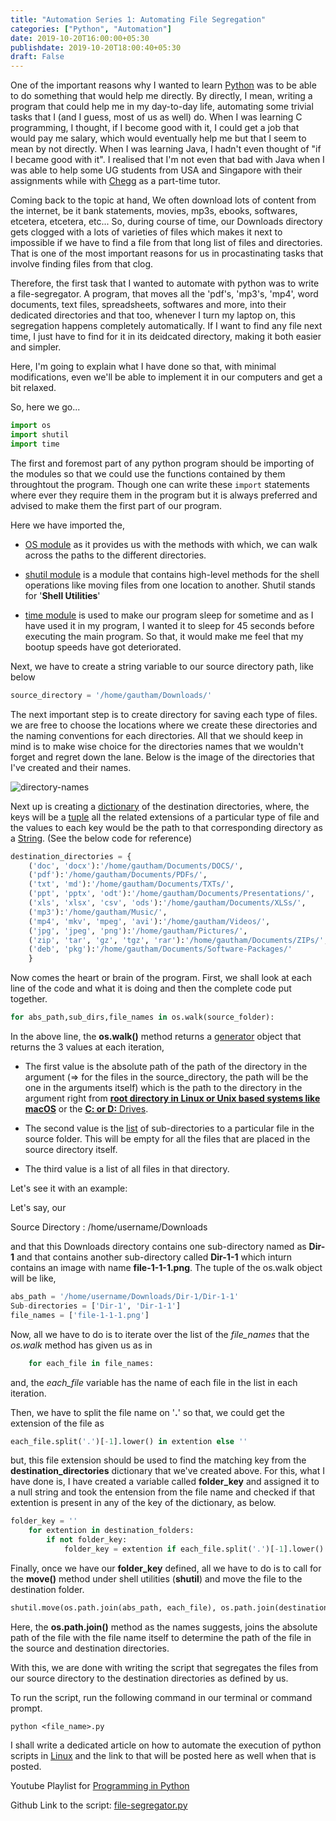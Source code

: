 ```yaml
---
title: "Automation Series 1: Automating File Segregation"
categories: ["Python", "Automation"]
date: 2019-10-20T16:00:00+05:30
publishdate: 2019-10-20T18:00:40+05:30
draft: False
---
```


One of the important reasons why I wanted to learn [Python](https://www.python.org) was to be able to do something that would help me directly. By directly, I mean, writing a program that could help me in my day-to-day life, automating some trivial tasks that I (and I guess, most of us as well) do. When I was learning C programming, I thought, if I become good with it, I could get a job that would pay me salary, which would eventually help me but that I seem to mean by not directly. When I was learning Java, I hadn't even thought of "if I became good with it". I realised that I'm not even that bad with Java when I was able to help some UG students from USA and Singapore with their assignments while with [Chegg](https://www.chegg.com) as a part-time tutor.

Coming back to the topic at hand, We often download lots of content from the internet, be it bank statements, movies, mp3s, ebooks, softwares, etcetera, etcetera, etc... So, during course of time, our Downloads directory gets clogged with a lots of varieties of files which makes it next to impossible if we have to find a file from that long list of files and directories. That is one of the most important reasons for us in procastinating tasks that involve finding files from that clog.

Therefore, the first task that I wanted to automate with python was to write a file-segregator. A program, that moves all the 'pdf's, 'mp3's, 'mp4', word documents, text files, spreadsheets, softwares and more, into their dedicated directories and that too, whenever I turn my laptop on, this segregation happens completely automatically. If I want to find any file next time, I just have to find for it in its deidcated directory, making it both easier and simpler.

Here, I'm going to explain what I have done so that, with minimal modifications, even we'll be able to implement it in our computers and get a bit relaxed.

So, here we go...

```python
import os
import shutil
import time
```

The first and foremost part of any python program should be importing of the modules so that we could use the functions contained by them throughtout the program. Though one can write these ```import``` statements where ever they require them in the program but it is always preferred and advised to make them the first part of our program.

Here we have imported the,

- [OS module](https://docs.python.org/3/tutorial/stdlib.html#operating-system-interface) as it provides us with the methods with which, we can walk across the paths to the different directories.

- [shutil module](https://docs.python.org/3/library/shutil.html?highlight=shutil#module-shutil) is a module that contains high-level methods for the shell operations like moving files from one location to another. Shutil stands for '**Shell Utilities**'

- [time module](https://docs.python.org/3/library/time.html?highlight=time#module-time) is used to make our program sleep for sometime and as I have used it in my program, I wanted it to sleep for 45 seconds before executing the main program. So that, it would make me feel that my bootup speeds have got deteriorated.

Next, we have to create a string variable to our source directory path, like below

```python
source_directory = '/home/gautham/Downloads/'
```

The next important step is to create directory for saving each type of files. we are free to choose the locations where we create these directories and the naming conventions for each directories. All that we should keep in mind is to make wise choice for the directories names that we wouldn't forget and regret down the lane. Below is the image of the directories that I've created and their names.

![directory-names](/img/directories-for-file-segregation.png)

Next up is creating a [dictionary](https://docs.python.org/3/tutorial/datastructures.html#dictionaries) of the destination directories, where, the keys will be a [tuple](https://docs.python.org/3/tutorial/datastructures.html#tuples-and-sequences) all the related extensions of a particular type of file and the values to each key would be the path to that corresponding directory as a [String](https://youtu.be/AgvV-bfWzro). (See the below code for reference)

```python
destination_directories = {
    ('doc', 'docx'):'/home/gautham/Documents/DOCS/',
    ('pdf'):'/home/gautham/Documents/PDFs/',
    ('txt', 'md'):'/home/gautham/Documents/TXTs/',
    ('ppt', 'pptx', 'odt'):'/home/gautham/Documents/Presentations/',
    ('xls', 'xlsx', 'csv', 'ods'):'/home/gautham/Documents/XLSs/',
    ('mp3'):'/home/gautham/Music/',
    ('mp4', 'mkv', 'mpeg', 'avi'):'/home/gautham/Videos/',
    ('jpg', 'jpeg', 'png'):'/home/gautham/Pictures/',
    ('zip', 'tar', 'gz', 'tgz', 'rar'):'/home/gautham/Documents/ZIPs/',
    ('deb', 'pkg'):'/home/gautham/Documents/Software-Packages/'
    }
```

Now comes the heart or brain of the program. First, we shall look at each line of the code and what it is doing and then the complete code put together.

```python
for abs_path,sub_dirs,file_names in os.walk(source_folder):
```

In the above line, the **os.walk()** method returns a [generator](https://docs.python.org/3/c-api/gen.html?highlight=generator) object that returns the 3 values at each iteration,

- The first value is the absolute path of the path of the directory in the argument (=> for the files in the source_directory, the path will be the one in the arguments itself) which is the path to the directory in the argument right from [**root directory in Linux or Unix based systems like macOS**](https://www.tldp.org/LDP/Linux-Filesystem-Hierarchy/html/the-root-directory.html) or the [**C: or D:** Drives](https://en.wikipedia.org/wiki/Drive_letter_assignment).

- The second value is the [list](https://docs.python.org/3/tutorial/introduction.html#lists) of sub-directories to a particular file in the source folder. This will be empty for all the files that are placed in the source directory itself.

- The third value is a list of all files in that directory.

Let's see it with an example:

Let's say, our

Source Directory : /home/username/Downloads

and that this Downloads directory contains one sub-directory named as **Dir-1** and that contains another sub-directory called **Dir-1-1** which inturn contains an image with name **file-1-1-1.png**. The tuple of the os.walk object will be like,

```python
abs_path = '/home/username/Downloads/Dir-1/Dir-1-1'
Sub-directories = ['Dir-1', 'Dir-1-1']
file_names = ['file-1-1-1.png']
```

Now, all we have to do is to iterate over the list of the *file_names* that the *os.walk* method has given us as in

```python
    for each_file in file_names:
```

and, the *each_file* variable has the name of each file in the list in each iteration.

Then, we have to split the file name on '**.**' so that, we could get the extension of the file as

```python
each_file.split('.')[-1].lower() in extention else ''
```

but, this file extension should be used to find the matching key from the **destination_directories** dictionary that we've created above. For this, what I have done is, I have created a variable called **folder_key** and assigned it to a null string and took the entension from the file name and checked if that extention is present in any of the key of the dictionary, as below.

```python
folder_key = ''
    for extention in destination_folders:
        if not folder_key:
            folder_key = extention if each_file.split('.')[-1].lower() in extention else ''
```

Finally, once we have our **folder_key** defined, all we have to do is to call for the **move()** method under shell utilities (**shutil**) and move the file to the destination folder.

```python
shutil.move(os.path.join(abs_path, each_file), os.path.join(destination_folders[folder_key], each_file))
```

Here, the  **os.path.join()** method as the names suggests, joins the absolute path of the file with the file name itself to determine the path of the file in the source and destination directories.

With this, we are done with writing the script that segregates the files from our source directory to the destination directories as defined by us.

To run the script, run the following command in our terminal or command prompt.

```shell
python <file_name>.py
```

I shall write a dedicated article on how to automate the execution of python scripts in [Linux](https://www.linux.org) and the link to that will be posted here as well when that is posted.

Youtube Playlist for [Programming in Python](https://www.youtube.com/channel/UCWeOiQJHuUvcwR8Us5iVnAA?view_as=subscriber)

Github Link to the script: [file-segregator.py](https://github.com/gauthamkolluru/PythonLabs/blob/master/Automation/file-segregator.py)
